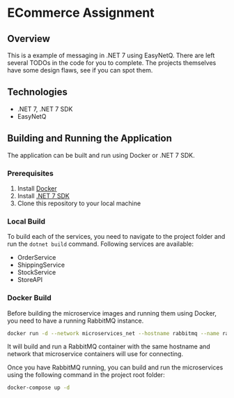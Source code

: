 # ECommerce Assignment

## Overview

This is a example of messaging in .NET 7 using EasyNetQ.
There are left several TODOs in the code for you to complete. The projects themselves have some design flaws, see if you can spot them.

## Technologies

- .NET 7, .NET 7 SDK
- EasyNetQ

## Building and Running the Application

The application can be built and run using Docker or .NET 7 SDK.

### Prerequisites

1. Install [Docker](https://docs.docker.com/engine/install/)
2. Install [.NET 7 SDK](https://dotnet.microsoft.com/download/dotnet/7.0)
3. Clone this repository to your local machine

### Local Build

To build each of the services, you need to navigate to the project folder and run the `dotnet build` command.
Following services are available:
- OrderService
- ShippingService
- StockService
- StoreAPI

### Docker Build

Before building the microservice images and running them using Docker, you need to have a running RabbitMQ instance.

```bash
docker run -d --network microservices_net --hostname rabbitmq --name rabbitmq -p 15672:15672 -p 5672:5672
```
It will build and run a RabbitMQ container with the same hostname and network that microservice containers will use for connecting.

Once you have RabbitMQ running, you can build and run the microservices using the following command in the project root folder:

```bash
docker-compose up -d
```
